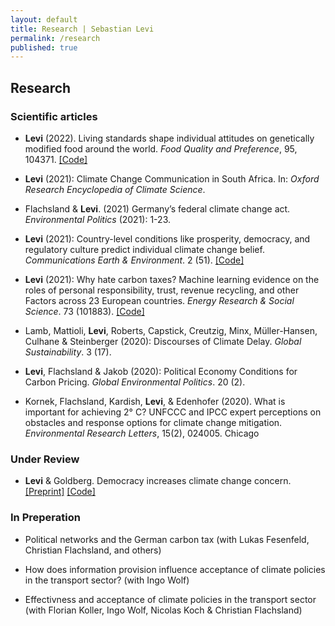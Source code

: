 ```yaml
---
layout: default
title: Research | Sebastian Levi
permalink: /research
published: true
---
```


## Research

### Scientific articles

- **Levi** (2022). Living standards shape individual attitudes on genetically modified food around the world. _Food Quality and Preference_, 95, 104371. [[Code]](https://osf.io/dpqwr/)	

- **Levi** (2021): Climate Change Communication in South Africa. In: _Oxford Research Encyclopedia of Climate Science_.

- Flachsland & **Levi**. (2021) Germany’s federal climate change act. _Environmental Politics_ (2021): 1-23.

- **Levi** (2021): Country-level conditions like prosperity, democracy, and regulatory culture predict individual climate change belief. _Communications Earth & Environment_. 2 (51). [[Code]](https://doi.org/10.17605/OSF.IO/3BG2Z)	

- **Levi** (2021): Why hate carbon taxes? Machine learning evidence on the roles of personal responsibility, trust, revenue recycling, and other Factors across 23 European countries. _Energy Research & Social Science_. 73 (101883). [[Code]](https://osf.io/j82xz/)

- Lamb, Mattioli, **Levi**, Roberts, Capstick, Creutzig, Minx, Müller-Hansen, Culhane & Steinberger (2020): Discourses of Climate Delay. _Global Sustainability_. 3 (17). 

- **Levi**, Flachsland & Jakob (2020): Political Economy Conditions for Carbon Pricing. _Global Environmental Politics_. 20 (2).

- Kornek, Flachsland, Kardish, **Levi**, & Edenhofer (2020). What is important for achieving 2° C? UNFCCC and IPCC expert perceptions on obstacles and response options for climate change mitigation. _Environmental Research Letters_, 15(2), 024005.
Chicago	

### Under Review

- **Levi** & Goldberg. Democracy increases climate change concern. [[Preprint]](https://osf.io/preprints/socarxiv/6vk9d/)	[[Code]](https://osf.io/9q7xy/)

### In Preperation

- Political networks and the German carbon tax (with Lukas Fesenfeld, Christian Flachsland, and others)

- How does information provision influence acceptance of climate policies in the transport sector? (with Ingo Wolf)

- Effectivness and acceptance of climate policies in the transport sector (with Florian Koller, Ingo Wolf, Nicolas Koch & Christian Flachsland)
